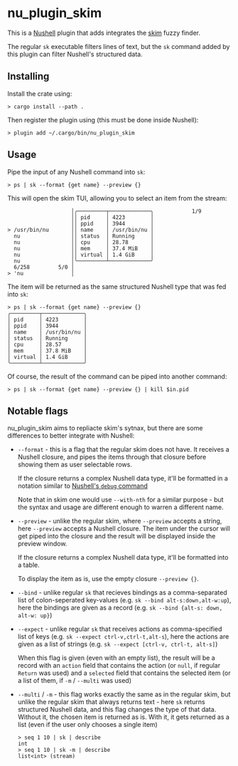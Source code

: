 # nu_plugin_skim

This is a [Nushell](https://nushell.sh/) plugin that adds integrates the [skim](https://github.com/lotabout/skim) fuzzy finder.

The regular `sk` executable filters lines of text, but the `sk` command added by this plugin can filter Nushell's structured data.

## Installing

Install the crate using:

```nushell
> cargo install --path .
```

Then register the plugin using (this must be done inside Nushell):

```nushell
> plugin add ~/.cargo/bin/nu_plugin_skim
```

## Usage

Pipe the input of any Nushell command into `sk`:

```nushell
> ps | sk --format {get name} --preview {}
```

This will open the skim TUI, allowing you to select an item from the stream:

```
                    │╭─────────┬─────────────╮            1/9
                    ││ pid     │ 4223        │
                    ││ ppid    │ 3944        │
> /usr/bin/nu       ││ name    │ /usr/bin/nu │
  nu                ││ status  │ Running     │
  nu                ││ cpu     │ 28.78       │
  nu                ││ mem     │ 37.4 MiB    │
  nu                ││ virtual │ 1.4 GiB     │
  nu                │╰─────────┴─────────────╯
  6/258         5/0 │
> 'nu               │
```

The item will be returned as the same structured Nushell type that was fed into `sk`:

```nushell
> ps | sk --format {get name} --preview {}
╭─────────┬─────────────╮
│ pid     │ 4223        │
│ ppid    │ 3944        │
│ name    │ /usr/bin/nu │
│ status  │ Running     │
│ cpu     │ 28.57       │
│ mem     │ 37.8 MiB    │
│ virtual │ 1.4 GiB     │
╰─────────┴─────────────╯
```

Of course, the result of the command can be piped into another command:

```nushell
> ps | sk --format {get name} --preview {} | kill $in.pid
```

## Notable flags

nu_plugin_skim aims to repliacte skim's sytnax, but there are some differences to better integrate with Nushell:

* `--format` - this is a flag that the regular skim does not have. It receives a Nushell closure, and pipes the items through that closure before showing them as user selectable rows.

  If the closure returns a complex Nushell data type, it'll be formatted in a notation similar to [Nushell's `debug` command](http://www.nushell.sh/commands/docs/debug.html)

  Note that in skim one would use `--with-nth` for a similar purpose - but the syntax and usage are different enough to warren a different name.
* `--preview` - unlike the regular skim, where `--preview` accepts a string, here `--preview` accepts a Nushell closure. The item under the cursor will get piped into the closure and the result will be displayed inside the preview window.

  If the closure returns a complex Nushell data type, it'll be formatted into a table.

  To display the item as is, use the empty closure `--preview {}`.

* `--bind` - unlike regular `sk` that recieves bindings as a comma-separated list of colon-seperated key-values (e.g. `sk --bind alt-s:down,alt-w:up`), here the bindings are given as a record (e.g. `sk --bind {alt-s: down, alt-w: up}`)

* `--expect` - unlike regular `sk` that receives actions as comma-specified list of keys (e.g. `sk --expect ctrl-v,ctrl-t,alt-s`), here the actions are given as a list of strings (e.g. `sk --expect [ctrl-v, ctrl-t, alt-s]`)

  When this flag is given (even with an empty list), the result will be a record with an `action` field that contains the action (or `null`, if regular `Return` was used) and a `selected` field that contains the selected item (or a list of them, if `-m` / `--multi` was used)

* `--multi` / `-m` - this flag works exactly the same as in the regular skim, but unlike the regular skim that always returns text - here `sk` returns structured Nushell data, and this flag changes the type of that data. Without it, the chosen item is returned as is. With it, it gets returned as a list (even if the user only chooses a single item)

  ```nushell
  > seq 1 10 | sk | describe
  int
  > seq 1 10 | sk -m | describe
  list<int> (stream)
  ```
